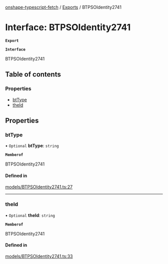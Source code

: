 [onshape-typescript-fetch](../README.md) / [Exports](../modules.md) / BTPSOIdentity2741

# Interface: BTPSOIdentity2741

**`Export`**

**`Interface`**

BTPSOIdentity2741

## Table of contents

### Properties

- [btType](BTPSOIdentity2741.md#bttype)
- [theId](BTPSOIdentity2741.md#theid)

## Properties

### btType

• `Optional` **btType**: `string`

**`Memberof`**

BTPSOIdentity2741

#### Defined in

[models/BTPSOIdentity2741.ts:27](https://github.com/toebes/onshape-typescript-fetch/blob/3e11ae1/models/BTPSOIdentity2741.ts#L27)

___

### theId

• `Optional` **theId**: `string`

**`Memberof`**

BTPSOIdentity2741

#### Defined in

[models/BTPSOIdentity2741.ts:33](https://github.com/toebes/onshape-typescript-fetch/blob/3e11ae1/models/BTPSOIdentity2741.ts#L33)
